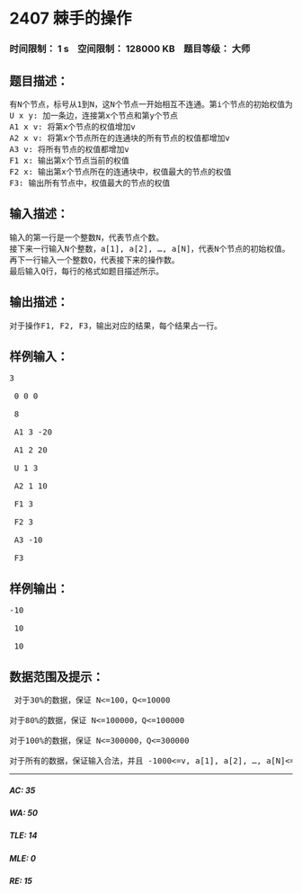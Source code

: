 # 2407 棘手的操作   
### 时间限制： 1 s&nbsp;&nbsp;&nbsp;&nbsp;空间限制： 128000 KB&nbsp;&nbsp;&nbsp;&nbsp;题目等级： 大师  
## 题目描述：  

<pre>
有N个节点，标号从1到N，这N个节点一开始相互不连通。第i个节点的初始权值为a[i]，接下来有如下一些操作：
U x y: 加一条边，连接第x个节点和第y个节点
A1 x v: 将第x个节点的权值增加v
A2 x v: 将第x个节点所在的连通块的所有节点的权值都增加v
A3 v: 将所有节点的权值都增加v
F1 x: 输出第x个节点当前的权值
F2 x: 输出第x个节点所在的连通块中，权值最大的节点的权值
F3: 输出所有节点中，权值最大的节点的权值
</pre>
  
  
## 输入描述：  

<pre>
输入的第一行是一个整数N，代表节点个数。
接下来一行输入N个整数，a[1], a[2], …, a[N]，代表N个节点的初始权值。
再下一行输入一个整数Q，代表接下来的操作数。
最后输入Q行，每行的格式如题目描述所示。
</pre>
  
  
## 输出描述：  

<pre>
对于操作F1, F2, F3，输出对应的结果，每个结果占一行。
</pre>
  
  
## 样例输入：  

<pre>
3  
  
 0 0 0  
  
 8  
  
 A1 3 -20  
  
 A1 2 20  
  
 U 1 3  
  
 A2 1 10  
  
 F1 3  
  
 F2 3  
  
 A3 -10  
  
 F3
</pre>
  
  
## 样例输出：  

<pre>
-10  
  
 10  
  
 10
</pre>
  
  
## 数据范围及提示：  

<pre>
 对于30%的数据，保证 N<=100，Q<=10000
 
对于80%的数据，保证 N<=100000，Q<=100000
 
对于100%的数据，保证 N<=300000，Q<=300000
 
对于所有的数据，保证输入合法，并且 -1000<=v, a[1], a[2], …, a[N]<=1000
</pre>
  
  
***  

##### AC: 35  
##### WA: 50  
##### TLE: 14  
##### MLE: 0  
##### RE: 15  
